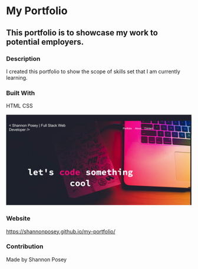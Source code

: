# My Portfolio

## This portfolio is to showcase my work to potential employers.

### Description
I created this portfolio to show the scope of skills set that I am currently learning.  

### Built With
HTML
CSS

![marketing demo](./assets/img/portfolio.png)

### Website
https://shannonposey.github.io/my-portfolio/

### Contribution

Made by Shannon Posey
